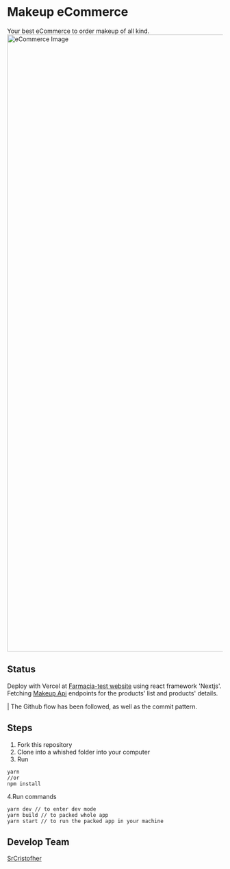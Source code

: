 # Makeup eCommerce
Your best eCommerce to order makeup of all kind.
<img width="1439" alt="eCommerce Image" src="https://user-images.githubusercontent.com/67389482/216103617-5bfa1cdb-04e7-4e6b-b540-a2655f99e811.png">

## Status
Deploy with Vercel at [Farmacia-test website](https://farmacia-test.vercel.app/) using react framework 'Nextjs'. Fetching [Makeup Api](https://makeup-api.herokuapp.com/) endpoints for the products' list and products' details.

| The Github flow has been followed, as well as the commit pattern.

## Steps
1. Fork this repository
2. Clone into a whished folder into your computer
3. Run
```
yarn
//or
npm install 
```
4.Run commands
```
yarn dev // to enter dev mode
yarn build // to packed whole app
yarn start // to run the packed app in your machine
```

## Develop Team
[SrCristofher](https://github.com/srcristofher)
